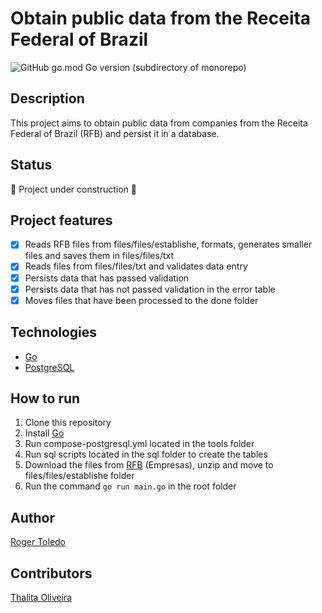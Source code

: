 # Obtain public data from the Receita Federal of Brazil
![GitHub go.mod Go version (subdirectory of monorepo)](https://img.shields.io/github/go-mod/go-version/RogerToledo/rfb)

## Description

This project aims to obtain public data from companies from the Receita Federal of Brazil (RFB) and persist it in a database.

## Status
:construction: Project under construction :construction:

## Project features
- [x] Reads RFB files from files/files/establishe, formats, generates smaller files and saves them in files/files/txt
- [x] Reads files from files/files/txt and validates data entry
- [x] Persists data that has passed validation
- [x] Persists data that has not passed validation in the error table
- [x] Moves files that have been processed to the done folder

## Technologies
- [Go](https://golang.org/)
- [PostgreSQL](https://www.postgresql.org/)

## How to run
1. Clone this repository
2. Install [Go](https://golang.org/)
3. Run compose-postgresql.yml located in the tools folder
4. Run sql scripts located in the sql folder to create the tables
5. Download the files from [RFB](https://dados.gov.br/dados/conjuntos-dados/cadastro-nacional-da-pessoa-juridica---cnpj) (Empresas), unzip and move to files/files/establishe folder
6. Run the command `go run main.go` in the root folder

## Author
[Roger Toledo](https://github.com/RogerToledo)

## Contributors
[Thalita Oliveira](https://github.com/thalita)



